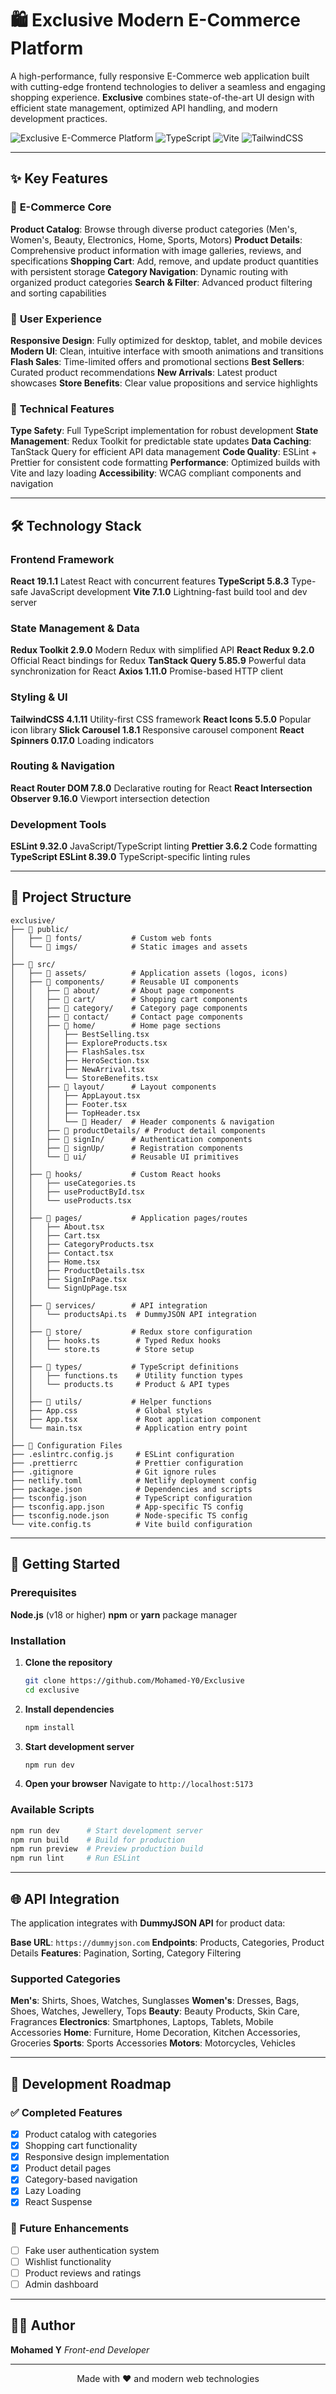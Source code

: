# 🛍️ Exclusive Modern E-Commerce Platform

A high-performance, fully responsive E-Commerce web application built with cutting-edge frontend technologies to deliver a seamless and engaging shopping experience. **Exclusive** combines state-of-the-art UI design with efficient state management, optimized API handling, and modern development practices.

![Exclusive E-Commerce Platform](https://img.shields.io/badge/React-19.1.1-blue) ![TypeScript](https://img.shields.io/badge/TypeScript-5.8.3-blue) ![Vite](https://img.shields.io/badge/Vite-7.1.0-green) ![TailwindCSS](https://img.shields.io/badge/TailwindCSS-4.1.11-cyan)

---

## ✨ Key Features

### 🛒 **E-Commerce Core**

**Product Catalog**: Browse through diverse product categories (Men's, Women's, Beauty, Electronics, Home, Sports, Motors)
**Product Details**: Comprehensive product information with image galleries, reviews, and specifications
**Shopping Cart**: Add, remove, and update product quantities with persistent storage
**Category Navigation**: Dynamic routing with organized product categories
**Search & Filter**: Advanced product filtering and sorting capabilities

### 🎨 **User Experience**

**Responsive Design**: Fully optimized for desktop, tablet, and mobile devices
**Modern UI**: Clean, intuitive interface with smooth animations and transitions
**Flash Sales**: Time-limited offers and promotional sections
**Best Sellers**: Curated product recommendations
**New Arrivals**: Latest product showcases
**Store Benefits**: Clear value propositions and service highlights

### 🔧 **Technical Features**

**Type Safety**: Full TypeScript implementation for robust development
**State Management**: Redux Toolkit for predictable state updates
**Data Caching**: TanStack Query for efficient API data management
**Code Quality**: ESLint + Prettier for consistent code formatting
**Performance**: Optimized builds with Vite and lazy loading
**Accessibility**: WCAG compliant components and navigation

---

## 🛠️ Technology Stack

### **Frontend Framework**

**React 19.1.1** Latest React with concurrent features
**TypeScript 5.8.3** Type-safe JavaScript development
**Vite 7.1.0** Lightning-fast build tool and dev server

### **State Management & Data**

**Redux Toolkit 2.9.0** Modern Redux with simplified API
**React Redux 9.2.0** Official React bindings for Redux
**TanStack Query 5.85.9** Powerful data synchronization for React
**Axios 1.11.0** Promise-based HTTP client

### **Styling & UI**

**TailwindCSS 4.1.11** Utility-first CSS framework
**React Icons 5.5.0** Popular icon library
**Slick Carousel 1.8.1** Responsive carousel component
**React Spinners 0.17.0** Loading indicators

### **Routing & Navigation**

**React Router DOM 7.8.0** Declarative routing for React
**React Intersection Observer 9.16.0** Viewport intersection detection

### **Development Tools**

**ESLint 9.32.0** JavaScript/TypeScript linting
**Prettier 3.6.2** Code formatting
**TypeScript ESLint 8.39.0** TypeScript-specific linting rules

---

## 📁 Project Structure

```
exclusive/
├── 📁 public/
│   ├── 📁 fonts/           # Custom web fonts
│   └── 📁 imgs/            # Static images and assets
│
├── 📁 src/
│   ├── 📁 assets/          # Application assets (logos, icons)
│   ├── 📁 components/      # Reusable UI components
│   │   ├── 📁 about/       # About page components
│   │   ├── 📁 cart/        # Shopping cart components
│   │   ├── 📁 category/    # Category page components
│   │   ├── 📁 contact/     # Contact page components
│   │   ├── 📁 home/        # Home page sections
│   │   │   ├── BestSelling.tsx
│   │   │   ├── ExploreProducts.tsx
│   │   │   ├── FlashSales.tsx
│   │   │   ├── HeroSection.tsx
│   │   │   ├── NewArrival.tsx
│   │   │   └── StoreBenefits.tsx
│   │   ├── 📁 layout/      # Layout components
│   │   │   ├── AppLayout.tsx
│   │   │   ├── Footer.tsx
│   │   │   ├── TopHeader.tsx
│   │   │   └── 📁 Header/  # Header components & navigation
│   │   ├── 📁 productDetails/ # Product detail components
│   │   ├── 📁 signIn/      # Authentication components
│   │   ├── 📁 signUp/      # Registration components
│   │   └── 📁 ui/          # Reusable UI primitives
│   │
│   ├── 📁 hooks/           # Custom React hooks
│   │   ├── useCategories.ts
│   │   ├── useProductById.tsx
│   │   └── useProducts.tsx
│   │
│   ├── 📁 pages/           # Application pages/routes
│   │   ├── About.tsx
│   │   ├── Cart.tsx
│   │   ├── CategoryProducts.tsx
│   │   ├── Contact.tsx
│   │   ├── Home.tsx
│   │   ├── ProductDetails.tsx
│   │   ├── SignInPage.tsx
│   │   └── SignUpPage.tsx
│   │
│   ├── 📁 services/        # API integration
│   │   └── productsApi.ts  # DummyJSON API integration
│   │
│   ├── 📁 store/           # Redux store configuration
│   │   ├── hooks.ts        # Typed Redux hooks
│   │   └── store.ts        # Store setup
│   │
│   ├── 📁 types/           # TypeScript definitions
│   │   ├── functions.ts    # Utility function types
│   │   └── products.ts     # Product & API types
│   │
│   ├── 📁 utils/           # Helper functions
│   ├── App.css             # Global styles
│   ├── App.tsx             # Root application component
│   └── main.tsx            # Application entry point
│
├── 📄 Configuration Files
├── .eslintrc.config.js     # ESLint configuration
├── .prettierrc             # Prettier configuration
├── .gitignore              # Git ignore rules
├── netlify.toml            # Netlify deployment config
├── package.json            # Dependencies and scripts
├── tsconfig.json           # TypeScript configuration
├── tsconfig.app.json       # App-specific TS config
├── tsconfig.node.json      # Node-specific TS config
└── vite.config.ts          # Vite build configuration
```

---

## 🚀 Getting Started

### Prerequisites

**Node.js** (v18 or higher)
**npm** or **yarn** package manager

### Installation

1. **Clone the repository**

   ```bash
   git clone https://github.com/Mohamed-Y0/Exclusive
   cd exclusive
   ```

2. **Install dependencies**

   ```bash
   npm install
   ```

3. **Start development server**

   ```bash
   npm run dev
   ```

4. **Open your browser**
   Navigate to `http://localhost:5173`

### Available Scripts

```bash
npm run dev      # Start development server
npm run build    # Build for production
npm run preview  # Preview production build
npm run lint     # Run ESLint
```

---

## 🌐 API Integration

The application integrates with **DummyJSON API** for product data:

**Base URL**: `https://dummyjson.com`
**Endpoints**: Products, Categories, Product Details
**Features**: Pagination, Sorting, Category Filtering

### Supported Categories

**Men's**: Shirts, Shoes, Watches, Sunglasses
**Women's**: Dresses, Bags, Shoes, Watches, Jewellery, Tops
**Beauty**: Beauty Products, Skin Care, Fragrances
**Electronics**: Smartphones, Laptops, Tablets, Mobile Accessories
**Home**: Furniture, Home Decoration, Kitchen Accessories, Groceries
**Sports**: Sports Accessories
**Motors**: Motorcycles, Vehicles

---

## 🎯 Development Roadmap

### ✅ Completed Features

- [x] Product catalog with categories
- [x] Shopping cart functionality
- [x] Responsive design implementation
- [x] Product detail pages
- [x] Category-based navigation
- [x] Lazy Loading
- [x] React Suspense

### 🔮 Future Enhancements

- [ ] Fake user authentication system
- [ ] Wishlist functionality
- [ ] Product reviews and ratings
- [ ] Admin dashboard

---

## 👨‍💻 Author

**Mohamed Y** _Front-end Developer_

---

<div align="center">
  <p>Made with ❤️ and modern web technologies</p>
</div>
